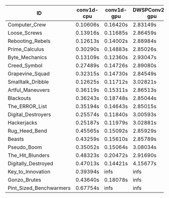 |ID|conv1d-cpu|conv1d-gpu|DWSPConv2D-gpu|gemm-gpu|avg|
|-|-|-|-|-|-|
|Computer_Crew|0.10606s|0.16420s|2.83149s|1.69332s|1.19877s|
|Loose_Screws|0.13916s|0.11685s|2.86459s|1.78489s|1.22637s|
|Rebooting_Rebels|0.12613s|0.14002s|2.88984s|1.75441s|1.22760s|
|Prime_Calculus|0.30290s|0.14883s|2.85026s|1.69742s|1.24985s|
|Byte_Mechanics|0.13109s|0.12360s|2.93047s|1.83583s|1.25525s|
|Creed_Symbol|0.27489s|0.14726s|2.89080s|1.71739s|1.25759s|
|Grapevine_Squad|0.32315s|0.14730s|2.84549s|1.73894s|1.26372s|
|Smalltalk_Dribble|0.12625s|0.11712s|3.02821s|1.79200s|1.26590s|
|Artful_Maneuvers|0.36119s|0.15311s|2.86513s|1.70766s|1.27177s|
|Blackouts|0.36243s|0.18748s|2.85044s|1.71410s|1.27861s|
|The_ERROR_List|0.35194s|0.14643s|2.85015s|1.90155s|1.31252s|
|Digital_Destroyers|0.25574s|0.11840s|3.00593s|1.90862s|1.32217s|
|Hackerjacks|0.25187s|0.11979s|3.02881s|1.92312s|1.33090s|
|Rug_Heed_Bend|0.45565s|0.15092s|2.85929s|1.86615s|1.33300s|
|Beasts|0.43259s|0.15610s|2.85789s|1.95194s|1.34963s|
|Pseudo_Boom|0.35052s|0.15064s|3.08034s|1.93173s|1.37831s|
|The_Hit_Blunders|0.48323s|0.20472s|2.91690s|1.96098s|1.39146s|
|Digitally_Destroyed|0.47013s|0.14421s|4.15677s|2.53017s|1.82532s|
|Key_to_Innovation|0.39394s|infs|infs|2.58086s|infs|
|Gonzo_Brutes|0.43640s|0.18078s|infs|infs|infs|
|Pint_Sized_Benchwarmers|0.67754s|infs|infs|4.45043s|infs|
